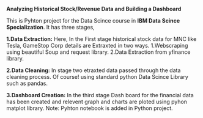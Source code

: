 **Analyzing Historical Stock/Revenue Data and Building a Dashboard** 

This is Pyhton project for the Data Scince course in **IBM Data Scince Specialization**. It has three stages,



**1.Data Extraction:** Here, In the First stage historical stock data for MNC like  Tesla, GameStop Corp 
details are Extraxted in two ways. 1.Webscraping using beautiful Soup and request library.
2.Data Extraction from yfinance library.

**2.Data Cleaning:**
In stage two etraxted data passed through the data cleaning process.
Of course! using standard python Data Scince Library such as pandas.

**3.Dashboard Creation:**
In the third stage Dash board for the financial data has been created and relevent graph and 
charts are ploted using pyhon matplot library. Note: Pyhton notebook is added in Python project.
